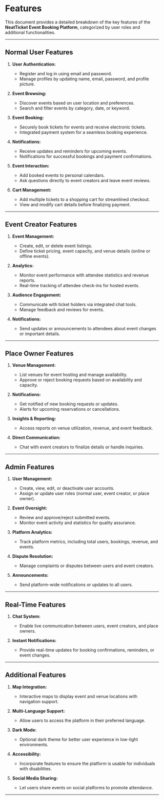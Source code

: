 # Features

This document provides a detailed breakdown of the key features of the **NeatTicket Event Booking Platform**, categorized by user roles and additional functionalities.

---

## **Normal User Features**

1. **User Authentication:**
   - Register and log in using email and password.
   - Manage profiles by updating name, email, password, and profile picture.

2. **Event Browsing:**
   - Discover events based on user location and preferences.
   - Search and filter events by category, date, or keyword.

3. **Event Booking:**
   - Securely book tickets for events and receive electronic tickets.
   - Integrated payment system for a seamless booking experience.

4. **Notifications:**
   - Receive updates and reminders for upcoming events.
   - Notifications for successful bookings and payment confirmations.

5. **Event Interaction:**
   - Add booked events to personal calendars.
   - Ask questions directly to event creators and leave event reviews.

6. **Cart Management:**
   - Add multiple tickets to a shopping cart for streamlined checkout.
   - View and modify cart details before finalizing payment.

---

## **Event Creator Features**

1. **Event Management:**
   - Create, edit, or delete event listings.
   - Define ticket pricing, event capacity, and venue details (online or offline events).

2. **Analytics:**
   - Monitor event performance with attendee statistics and revenue reports.
   - Real-time tracking of attendee check-ins for hosted events.

3. **Audience Engagement:**
   - Communicate with ticket holders via integrated chat tools.
   - Manage feedback and reviews for events.

4. **Notifications:**
   - Send updates or announcements to attendees about event changes or important details.

---

## **Place Owner Features**

1. **Venue Management:**
   - List venues for event hosting and manage availability.
   - Approve or reject booking requests based on availability and capacity.

2. **Notifications:**
   - Get notified of new booking requests or updates.
   - Alerts for upcoming reservations or cancellations.

3. **Insights & Reporting:**
   - Access reports on venue utilization, revenue, and event feedback.

4. **Direct Communication:**
   - Chat with event creators to finalize details or handle inquiries.

---

## **Admin Features**

1. **User Management:**
   - Create, view, edit, or deactivate user accounts.
   - Assign or update user roles (normal user, event creator, or place owner).

2. **Event Oversight:**
   - Review and approve/reject submitted events.
   - Monitor event activity and statistics for quality assurance.

3. **Platform Analytics:**
   - Track platform metrics, including total users, bookings, revenue, and events.

4. **Dispute Resolution:**
   - Manage complaints or disputes between users and event creators.

5. **Announcements:**
   - Send platform-wide notifications or updates to all users.

---

## **Real-Time Features**

1. **Chat System:**
   - Enable live communication between users, event creators, and place owners.

2. **Instant Notifications:**
   - Provide real-time updates for booking confirmations, reminders, or event changes.

---

## **Additional Features**

1. **Map Integration:**
   - Interactive maps to display event and venue locations with navigation support.

2. **Multi-Language Support:**
   - Allow users to access the platform in their preferred language.

3. **Dark Mode:**
   - Optional dark theme for better user experience in low-light environments.

4. **Accessibility:**
   - Incorporate features to ensure the platform is usable for individuals with disabilities.

5. **Social Media Sharing:**
   - Let users share events on social platforms to promote attendance.

---

